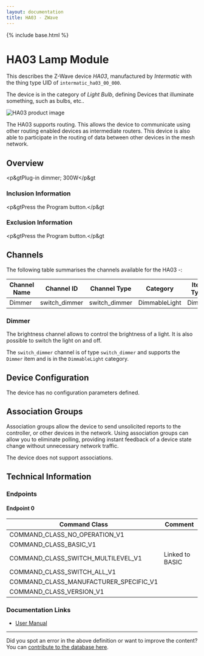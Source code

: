 ```yaml
---
layout: documentation
title: HA03 - ZWave
---
```


{% include base.html %}

# HA03 Lamp Module
This describes the Z-Wave device *HA03*, manufactured by *Intermatic* with the thing type UID of ```intermatic_ha03_00_000```.

The device is in the category of *Light Bulb*, defining Devices that illuminate something, such as bulbs, etc..

![HA03 product image](https://opensmarthouse.org/zwavedatabase/506/image/)


The HA03 supports routing. This allows the device to communicate using other routing enabled devices as intermediate routers.  This device is also able to participate in the routing of data between other devices in the mesh network.

## Overview

<p&gtPlug-in dimmer; 300W</p&gt

### Inclusion Information

<p&gtPress the Program button.</p&gt

### Exclusion Information

<p&gtPress the Program button.</p&gt

## Channels

The following table summarises the channels available for the HA03 -:

| Channel Name | Channel ID | Channel Type | Category | Item Type |
|--------------|------------|--------------|----------|-----------|
| Dimmer | switch_dimmer | switch_dimmer | DimmableLight | Dimmer | 

### Dimmer
The brightness channel allows to control the brightness of a light.
            It is also possible to switch the light on and off.

The ```switch_dimmer``` channel is of type ```switch_dimmer``` and supports the ```Dimmer``` item and is in the ```DimmableLight``` category.



## Device Configuration

The device has no configuration parameters defined.

## Association Groups

Association groups allow the device to send unsolicited reports to the controller, or other devices in the network. Using association groups can allow you to eliminate polling, providing instant feedback of a device state change without unnecessary network traffic.

The device does not support associations.
## Technical Information

### Endpoints

#### Endpoint 0

| Command Class | Comment |
|---------------|---------|
| COMMAND_CLASS_NO_OPERATION_V1| |
| COMMAND_CLASS_BASIC_V1| |
| COMMAND_CLASS_SWITCH_MULTILEVEL_V1| Linked to BASIC|
| COMMAND_CLASS_SWITCH_ALL_V1| |
| COMMAND_CLASS_MANUFACTURER_SPECIFIC_V1| |
| COMMAND_CLASS_VERSION_V1| |

### Documentation Links

* [User Manual](https://opensmarthouse.org/zwavedatabase/506/ha03man.pdf)

---

Did you spot an error in the above definition or want to improve the content?
You can [contribute to the database here](https://opensmarthouse.org/zwavedatabase/506).
